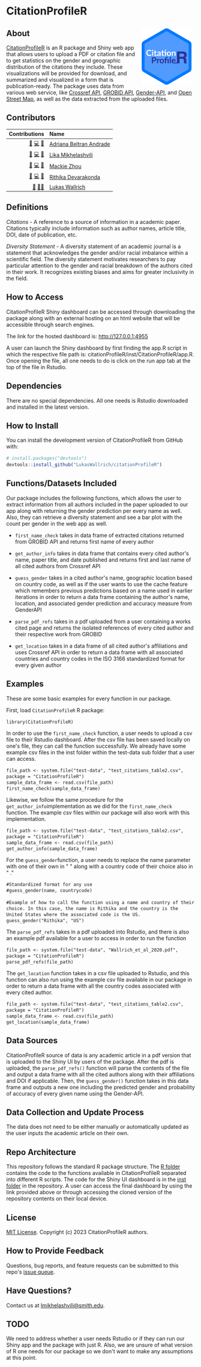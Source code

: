 # CitationProfileR

<img src="CitationProfileR_logo.png" align="right" style="height:150px; padding: 10px;" />

## About

[CitationProfileR](https://github.com/LukasWallrich/citationProfileR) is an R package and Shiny web app that allows users to upload a PDF or citation file and to get statistics on the gender and geographic distribution of the citations they include. These visualizations will be provided for download, and summarized and visualized in a form that is publication-ready.
The package uses data from various web service, like [Crossref API](https://www.crossref.org/), [GROBID API](https://grobid.readthedocs.io/en/latest/), [Gender-API](https://gender-api.com/en/), and [Open Street Map](https://www.openstreetmap.org/#map=4/38.01/-95.84), as well as the data extracted from the uploaded files.

## Contributors

<!-- ALL-CONTRIBUTORS-LIST:START -->
| Contributions | Name |
| ----: | :---- |
| [🔢](# "Content") [💻](# "Code") [🤔](# "Ideas and Planning") | [Adriana Beltran Andrade](https://orcid.org/0009-0000-3015-9694) |
| [🔢](# "Content") [💻](# "Code") [🤔](# "Ideas and Planning") | [Lika Mikhelashvili](https://orcid.org/0009-0009-0295-5891) |
| [🔢](# "Content") [💻](# "Code") [🤔](# "Ideas and Planning") | [Mackie Zhou](https://orcid.org/0009-0004-8416-2660) |
| [🔢](# "Content") [💻](# "Code") [🤔](# "Ideas and Planning") | [Rithika Devarakonda](https://orcid.org/0009-0006-7869-9204) |
| [🔢](# "Content") [🧑‍🏫](# "Mentoring") | [Lukas Wallrich](https://orcid.org/0000-0003-2121-5177) |


<!-- ALL-CONTRIBUTORS-LIST:END -->


## Definitions

*Citations* - A reference to a source of information in a academic paper. Citations typically include information such as author names, article title, DOI, date of publication, etc.

*Diversity Statement* - A diversity statement of an academic journal is a statement that acknowledges the gender and/or racial imbalance within a scientific field. The diversity statement motivates researchers to pay particular attention to the gender and racial breakdown of the authors cited in their work. It recognizes existing biases and aims for greater inclusivity in the field.


## How to Access

CitationProfileR Shiny dashboard can be accessed through downloading the package along with an external hosting on an html website that will be accessible through search engines.

The link for the hosted dashboard is: http://127.0.0.1:4955

A user can launch the Shiny dashboard by first finding the app.R script in which the respective file path is: citationProfileR/inst/CitationProfileR/app.R. Once opening the file, all one needs to do is click on the run app tab at the top of the file in Rstudio.

## Dependencies

There are no special dependencies. All one needs is Rstudio downloaded and installed in the latest version.

## How to Install

You can install the development version of CitationProfileR from GitHub with:
``` r
# install.packages("devtools")
devtools::install_github("LukasWallrich/citationProfileR")
```

## Functions/Datasets Included

Our package includes the following functions, which allows the user to extract information from all authors included in the paper uploaded to our app along with returning the gender prediction per every name as well. Also, they can retrieve a diversity statement and see a bar plot with the count per gender in the web app as well.

- `first_name_check` takes in data frame of extracted citations returned from GROBID API and returns first name of every author

- `get_author_info` takes in data frame that contains every cited author's name, paper title, and date published and returns first and last name of all cited authors from Crossref API

- `guess_gender` takes in a cited author's name, geographic location based on country code, as well as if the user wants to use the cache feature which remembers previous predictions based on a name used in earlier iterations in order to return a data frame containing the author's name, location, and associated gender prediction and accuracy measure from GenderAPI

- `parse_pdf_refs` takes in a pdf uploaded from a user containing a works cited page and returns the isolated references of every cited author and their respective work from GROBID

- `get_location` takes in a data frame of all cited author's affiliations and uses Crossref API in order to return a data frame with all associated countries and country codes in the ISO 3166 standardized format for every given author

## Examples

These are some basic examples for every function in our package. 

First, load `CitationProfileR` R package:

```{r}
library(CitationProfileR)
```

In order to use the `first_name_check` function, a user needs to upload a csv file to their Rstudio dashboard. After the csv file has been saved locally on one's file, they can call the function successfully. We already have some example csv files in the inst folder within the test-data sub folder that a user can access.

```{r}
file_path <- system.file("test-data", "test_citations_table2.csv", package = "CitationProfileR")
sample_data_frame <- read.csv(file_path)
first_name_check(sample_data_frame)
```

Likewise, we follow the same procedure for the `get_author_info`implementation as we did for the `first_name_check` function. The example csv files within our package will also work with this implementation.

```{r}
file_path <- system.file("test-data", "test_citations_table2.csv", package = "CitationProfileR")
sample_data_frame <- read.csv(file_path)
get_author_info(sample_data_frame)
```

For the `guess_gender`function, a user needs to replace the name parameter with one of their own in " " along with a country code of their choice also in " ." 

```{r}
#Standardized format for any use
#guess_gender(name, countrycode)

#Example of how to call the function using a name and country of their choice. In this case, the name is Rithika and the country is the United States where the associated code is the US.
guess_gender("Rithika", "US")
```

The `parse_pdf_refs` takes in a pdf uploaded into Rstudio, and there is also an example pdf available for a user to access in order to run the function

```{r}
file_path <- system.file("test-data", "Wallrich_et_al_2020.pdf", package = "CitationProfileR")
parse_pdf_refs(file_path)
```

The `get_location` function takes in a csv file uploaded to Rstudio, and this function can also run using the example csv file available in our package in order to return a data frame with all the country codes associated with every cited author.

```{r}
file_path <- system.file("test-data", "test_citations_table2.csv", package = "CitationProfileR")
sample_data_frame <- read.csv(file_path)
get_location(sample_data_frame)
```

## Data Sources

CitationProfileR source of data is any academic article in a pdf version that is uploaded to the Shiny UI by users of the package. After the pdf is uploaded, the `parse_pdf_refs()` function will parse the contents of the file and output a data frame with all the cited authors along with their affiliations and DOI if applicable. Then, the `guess_gender()` function takes in this data frame and outputs a new one including the predicted gender and probability of accuracy of every given name using the Gender-API.

## Data Collection and Update Process

The data does not need to be either manually or automatically updated as the user inputs the academic article on their own. 

## Repo Architecture

This repository follows the standard R package structure. The [R folder](https://github.com/LukasWallrich/citationProfileR/tree/main/R) contains the code to the functions available in CitationProfileR separated into different R scripts. The code for the Shiny UI dashboard is in the [inst folder](https://github.com/LukasWallrich/citationProfileR/tree/main/inst/CitationProfileR) in the repository. A user can access the final dashboard by using the link provided above or through accessing the cloned version of the repository contents on their local device.

## License

[MIT License](https://www.tldrlegal.com/license/mit-license?ref=fossa.com#fulltext). Copyright (c) 2023 CitationProfileR authors.

## How to Provide Feedback

Questions, bug reports, and feature requests can be submitted to this repo's [issue queue](https://github.com/LukasWallrich/citationProfileR).


## Have Questions?

Contact us at lmikhelashvili@smith.edu.

## TODO

We need to address whether a user needs Rstudio or if they can run our Shiny app and the package with just R. Also, we are unsure of what version of R one needs for our package so we don't want to make any assumptions at this point.
